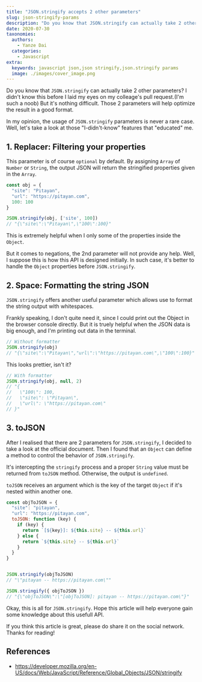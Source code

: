 ```yaml
---
title: "JSON.stringify accepts 2 other parameters"
slug: json-stringify-params
description: "Do you know that JSON.stringify can actually take 2 other parameters? I didn't know this before I laid my eyes on my colleage's pull request.(I'm such a noob) But it's nothing difficult. Those 2 parameters will help optimize the result in a good format."
date: 2020-07-30
taxonomies:
  authors: 
    - Yanze Dai
  categories:
    - Javascript
extra:
  keywords: javascript json,json stringify,json.stringify params
  image: ./images/cover_image.png
---
```


Do you know that `JSON.stringify` can actually take 2 other parameters? I didn't know this before I laid my eyes on my colleage's pull request.(I'm such a noob) But it's nothing difficult. Those 2 parameters will help optimize the result in a good format.

In my opinion, the usage of `JSON.stringify` parameters is never a rare case. Well, let's take a look at those "I-didn't-know" features that "educated" me.

## 1. Replacer: Filtering your properties
This parameter is of course `optional` by default. By assigning `Array` of `Number` or `String`, the output JSON will return the stringified properties given in the `Array`.

```js
const obj = {
  "site": "Pitayan",
  "url": "https://pitayan.com",
  100: 100
}

JSON.stringify(obj, ['site', 100])
// "{\"site\":\"Pitayan\",\"100\":100}"
```

This is extremely helpful when I only some of the properties inside the `Object`.

But it comes to negations, the 2nd parameter will not provide any help. Well, I suppose this is how this API is designed initially. In such case, it's better to handle the `Object` properties before `JSON.stringify`.

## 2. Space: Formatting the string JSON
`JSON.stringify` offers another useful parameter which allows use to format the string output with whitespaces.

Frankly speaking, I don't quite need it, since I could print out the Object in the browser console directly.
But it is truely helpful when the JSON data is big enough, and I'm printing out data in the terminal.

```js
// Without formatter
JSON.stringify(obj)
// "{\"site\":\"Pitayan\","url\":\"https://pitayan.com\",\"100\":100}"
```

This looks prettier, isn't it?

```js
// With formatter
JSON.stringify(obj, null, 2)
// "{
//   \"100\": 100,
//   \"site\": \"Pitayan\",
//   \"url\": \"https://pitayan.com\"
// }"
```

## 3. toJSON
After I realised that there are 2 parameters for `JSON.stringify`, I decided to take a look at the official document. Then I found that an `Object` can define a method to control the behavior of `JSON.stringify`.

It's intercepting the `stringify` process and a proper `String` value must be returned from `toJSON` method. Otherwise, the output is `undefined`.

`toJSON` receives an argument which is the key of the target `Object` if it's nested within another one.

```js
const objToJSON = {
  "site": "pitayan",
  "url": "https://pitayan.com",
  toJSON: function (key) {
    if (key) {
      return `[${key}]: ${this.site} -- ${this.url}`
    } else {
      return `${this.site} -- ${this.url}`
    }
  }
}


JSON.stringify(objToJSON)
// "\"pitayan -- https://pitayan.com\""

JSON.stringify({ objToJSON })
// "{\"objToJSON\":\"[objToJSON]: pitayan -- https://pitayan.com\"}"
```

Okay, this is all for `JSON.stringify`. Hope this article will help everyone gain some knowledge about this usefull API.

If you think this article is great, please do share it on the social network. Thanks for reading!

## References
- https://developer.mozilla.org/en-US/docs/Web/JavaScript/Reference/Global_Objects/JSON/stringify
